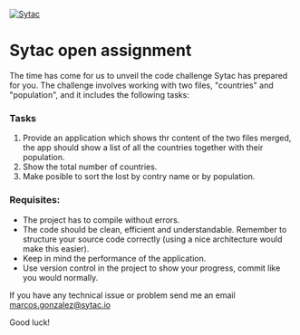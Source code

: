[![Sytac](https://sytac.io/images/2017/11/logo.svg)](http://sytac.io)
# Sytac open assignment

The time has come for us to unveil the code challenge Sytac has prepared for you. The challenge involves working with two files, "countries" and "population", and it includes the following tasks:

### Tasks
1. Provide an application which shows thr content of the two files merged, the app should show a list of all the countries together with their population.
2. Show the total number of countries.
3. Make posible to sort the lost by contry name or by population.  


### Requisites:
- The project has to compile without errors.
- The code should be clean, efficient and understandable. Remember to
structure your source code correctly (using a nice architecture would
make this easier).
- Keep in mind the performance of the application.
- Use version control in the project to show your progress, commit like you
would normally.

If you have any technical issue or problem send me an email
marcos.gonzalez@sytac.io

Good luck!
